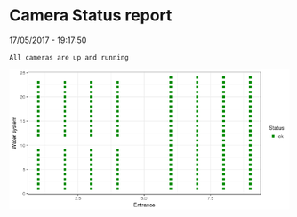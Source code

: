 Camera Status report
================
17/05/2017 - 19:17:50

    All cameras are up and running

![](camreport_files/figure-markdown_github/unnamed-chunk-2-1.png)
